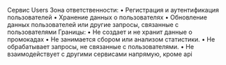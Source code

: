 Сервис Users
Зона ответственности:
•	Регистрация и аутентификация пользователей
•	Хранение данных о пользователях
•	Обновление данных пользователей или другие запросы, связанные с пользователями
Границы:
•	Не создает и не хранит данные о промокадах
•	Не занимается сбором или анализом статистики.
•	Не обрабатывает запросы, не связанные с пользователями.
•	Не взаимодействует с другими сервисами напрямую, кроме api
